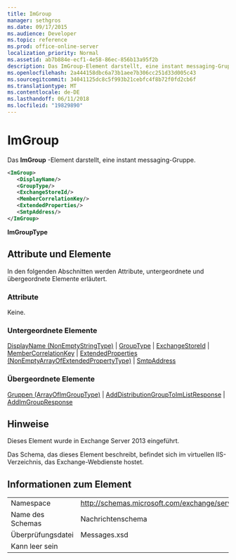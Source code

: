```yaml
---
title: ImGroup
manager: sethgros
ms.date: 09/17/2015
ms.audience: Developer
ms.topic: reference
ms.prod: office-online-server
localization_priority: Normal
ms.assetid: ab7b884e-ecf1-4e58-86ec-856b13a95f2b
description: Das ImGroup-Element darstellt, eine instant messaging-Gruppe.
ms.openlocfilehash: 2a444158dbc6a73b1aee7b306cc251d33d005c43
ms.sourcegitcommit: 34041125dc8c5f993b21cebfc4f8b72f0fd2cb6f
ms.translationtype: MT
ms.contentlocale: de-DE
ms.lasthandoff: 06/11/2018
ms.locfileid: "19829890"
---
```

# <a name="imgroup"></a>ImGroup

Das **ImGroup** -Element darstellt, eine instant messaging-Gruppe. 
  
```XML
<ImGroup>
   <DisplayName/>
   <GroupType/>
   <ExchangeStoreId/>
   <MemberCorrelationKey/>
   <ExtendedProperties/>
   <SmtpAddress/>
</ImGroup>
```

 **ImGroupType**
## <a name="attributes-and-elements"></a>Attribute und Elemente

In den folgenden Abschnitten werden Attribute, untergeordnete und übergeordnete Elemente erläutert.
  
### <a name="attributes"></a>Attribute

Keine.
  
### <a name="child-elements"></a>Untergeordnete Elemente

[DisplayName (NonEmptyStringType)](displayname-nonemptystringtype.md) | [GroupType](grouptype.md) | [ExchangeStoreId](exchangestoreid.md) | [MemberCorrelationKey](membercorrelationkey.md) | [ExtendedProperties (NonEmptyArrayOfExtendedPropertyType)](extendedproperties-nonemptyarrayofextendedpropertytype.md)  |  [ SmtpAddress](smtpaddress.md)
  
### <a name="parent-elements"></a>Übergeordnete Elemente

[Gruppen (ArrayOfImGroupType)](groups-arrayofimgrouptype.md) | [AddDistributionGroupToImListResponse](adddistributiongrouptoimlistresponse.md) | [AddImGroupResponse](addimgroupresponse.md)
  
## <a name="remarks"></a>Hinweise

Dieses Element wurde in Exchange Server 2013 eingeführt.
  
Das Schema, das dieses Element beschreibt, befindet sich im virtuellen IIS-Verzeichnis, das Exchange-Webdienste hostet.
  
## <a name="element-information"></a>Informationen zum Element

|||
|:-----|:-----|
|Namespace  <br/> |http://schemas.microsoft.com/exchange/services/2006/messages  <br/> |
|Name des Schemas  <br/> |Nachrichtenschema  <br/> |
|Überprüfungsdatei  <br/> |Messages.xsd  <br/> |
|Kann leer sein  <br/> ||
   

